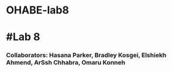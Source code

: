 # OHABE-lab8
# #Lab 8
### Collaborators: Hasana Parker, Bradley Kosgei, Elshiekh Ahmend, ArSsh Chhabra, Omaru Konneh

